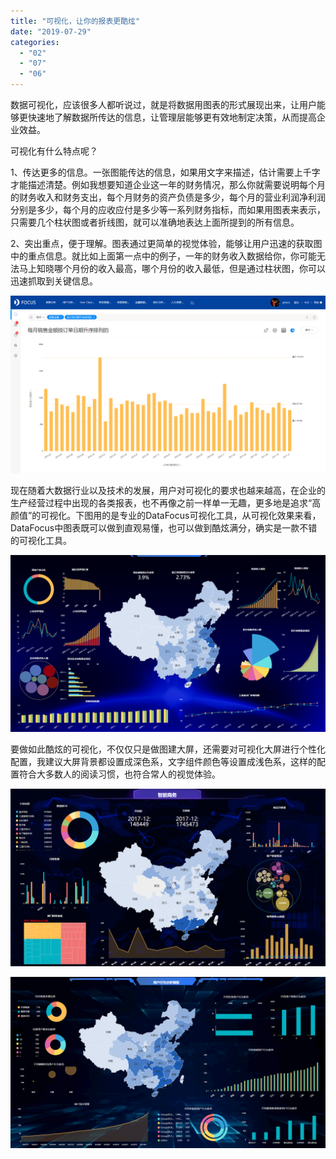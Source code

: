 ```yaml
---
title: "可视化，让你的报表更酷炫"
date: "2019-07-29"
categories: 
  - "02"
  - "07"
  - "06"
---
```


数据可视化，应该很多人都听说过，就是将数据用图表的形式展现出来，让用户能够更快速地了解数据所传达的信息，让管理层能够更有效地制定决策，从而提高企业效益。

可视化有什么特点呢？

1、传达更多的信息。一张图能传达的信息，如果用文字来描述，估计需要上千字才能描述清楚。例如我想要知道企业这一年的财务情况，那么你就需要说明每个月的财务收入和财务支出，每个月财务的资产负债是多少，每个月的营业利润净利润分别是多少，每个月的应收应付是多少等一系列财务指标，而如果用图表来表示，只需要几个柱状图或者折线图，就可以准确地表达上面所提到的所有信息。

2、突出重点，便于理解。图表通过更简单的视觉体验，能够让用户迅速的获取图中的重点信息。就比如上面第一点中的例子，一年的财务收入数据给你，你可能无法马上知晓哪个月份的收入最高，哪个月份的收入最低，但是通过柱状图，你可以迅速抓取到关键信息。

![](images/word-image-461.png)

现在随着大数据行业以及技术的发展，用户对可视化的要求也越来越高，在企业的生产经营过程中出现的各类报表，也不再像之前一样单一无趣，更多地是追求“高颜值”的可视化。下图用的是专业的DataFocus可视化工具，从可视化效果来看，DataFocus中图表既可以做到直观易懂，也可以做到酷炫满分，确实是一款不错的可视化工具。

![](images/word-image-462.png)

要做如此酷炫的可视化，不仅仅只是做图建大屏，还需要对可视化大屏进行个性化配置，我建议大屏背景都设置成深色系，文字组件颜色等设置成浅色系，这样的配置符合大多数人的阅读习惯，也符合常人的视觉体验。

![](images/word-image-463.png)

![](images/word-image-464.png)
